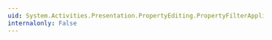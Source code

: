 ```yaml
---
uid: System.Activities.Presentation.PropertyEditing.PropertyFilterAppliedEventArgs
internalonly: False
---
```

